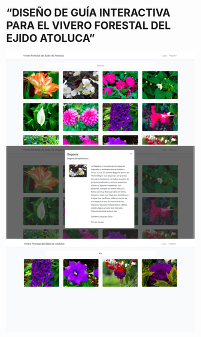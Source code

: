 # “DISEÑO DE GUÍA INTERACTIVA PARA EL VIVERO FORESTAL DEL EJIDO ATOLUCA”


<p align="center">
  <img src="docs/01.png" >
  <img src="docs/02.png" >
  <img src="docs/03.png" >
</p>